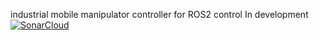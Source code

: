 industrial mobile manipulator controller for ROS2 control
In development  
[![SonarCloud](https://sonarcloud.io/images/project_badges/sonarcloud-black.svg)](https://sonarcloud.io/summary/new_code?id=muttistefano_imm_controller)